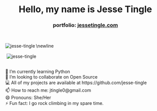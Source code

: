 <h1 align="center">Hello, my name is Jesse Tingle</h1> 
<h3 align="center">portfolio: <a href="https://www.jessetingle.com">jessetingle.com</a></h3>
<br>

<p><img align="left" src="https://github-readme-stats.vercel.app/api/top-langs/?username=jesse-tingle&layout=compact" alt="jesse-tingle" /></p> \newline

<p>&nbsp;<img align="center" src="https://github-readme-stats.vercel.app/api?username=jesse-tingle&show_icons=true&theme=radical" alt="jesse-tingle" /></p>

<br>
🌱 I’m currently learning Python <br>
👯 I’m looking to collaborate on Open Source <br>
💻 All of my projects are available at https://github.com/jesse-tingle <br>
📫 How to reach me: jtingle0@gmail.com <br>
😄 Pronouns: She/Her <br>
⚡ Fun fact: I go rock climbing in my spare time. <br>

<!--
**Jesse-Tingle/Jesse-Tingle** is a ✨ _special_ ✨ repository because its `README.md` (this file) appears on your GitHub profile.

Here are some ideas to get you started:


- 🔭 I’m currently working on ...
-  ...
- 🤔 I’m looking for help with ...
- 💬 Ask me about ...
- 📫 How to reach me: ...
- 😄 Pronouns: ...
- ⚡ Fun fact: ...
-->
